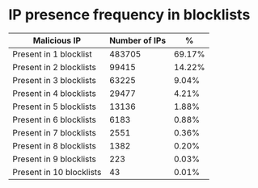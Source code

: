 # IP presence frequency in blocklists
| Malicious IP | Number of IPs | % |
|----|----|----|
| Present in 1 blocklist | 483705 | 69.17% |
| Present in 2 blocklists | 99415 | 14.22% |
| Present in 3 blocklists | 63225 | 9.04% |
| Present in 4 blocklists | 29477 | 4.21% |
| Present in 5 blocklists | 13136 | 1.88% |
| Present in 6 blocklists | 6183 | 0.88% |
| Present in 7 blocklists | 2551 | 0.36% |
| Present in 8 blocklists | 1382 | 0.20% |
| Present in 9 blocklists | 223 | 0.03% |
| Present in 10 blocklists | 43 | 0.01% |
